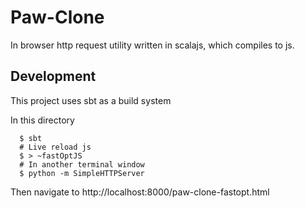 # Paw-Clone
In browser http request utility written in scalajs, which compiles to js.

## Development
This project uses sbt as a build system

In this directory
```
  $ sbt
  # Live reload js
  $ > ~fastOptJS
  # In another terminal window
  $ python -m SimpleHTTPServer
```
Then navigate to http://localhost:8000/paw-clone-fastopt.html
